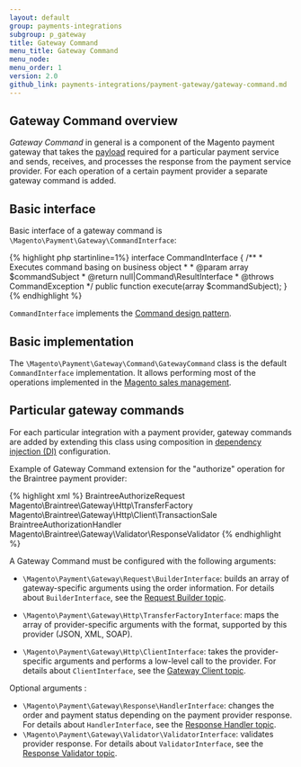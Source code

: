 ```yaml
---
layout: default
group: payments-integrations
subgroup: p_gateway
title: Gateway Command
menu_title: Gateway Command 
menu_node: 
menu_order: 1 
version: 2.0
github_link: payments-integrations/payment-gateway/gateway-command.md
---
```


## Gateway Command overview
*Gateway Command* in general is a component of the Magento payment gateway that takes the [payload]({{page.baseurl}}payments-integrations/payment-gateway/payment-gateway-intro.html#terms) required for a particular payment service and sends, receives, and processes the response from the payment service provider. 
For each operation of a certain payment provider a separate gateway command is added.

## Basic interface
Basic interface of a gateway command is `\Magento\Payment\Gateway\CommandInterface`:

{% highlight php startinline=1%}
interface CommandInterface
{
    /**
     * Executes command basing on business object
     *
     * @param array $commandSubject
     * @return null|Command\ResultInterface
     * @throws CommandException
     */
    public function execute(array $commandSubject);
}
{% endhighlight %}

`CommandInterface` implements the [Command design pattern](http://designpatternsphp.readthedocs.io/en/latest/Behavioral/Command/README.html).

## Basic implementation

The `\Magento\Payment\Gateway\Command\GatewayCommand` class is the default `CommandInterface` implementation. It allows performing most of the operations implemented in the [Magento sales management]({{page.baseurl}}payments-integrations/payment-gateway/payment-gateway-intro.md#terms).

## Particular gateway commands
For each particular integration with a payment provider, gateway commands are added by extending this class using composition in [dependency injection (DI)]({{page.baseurl}}extension-dev-guide/depend-inj.html) configuration.

Example of Gateway Command extension for the "authorize" operation for the Braintree payment provider:

{% highlight xml %}
<virtualType name="BraintreeAuthorizeCommand" type="Magento\Payment\Gateway\Command\GatewayCommand">
    <arguments>
        <argument name="requestBuilder" xsi:type="object">BraintreeAuthorizeRequest</argument>
        <argument name="transferFactory" xsi:type="object">Magento\Braintree\Gateway\Http\TransferFactory</argument>
        <argument name="client" xsi:type="object">Magento\Braintree\Gateway\Http\Client\TransactionSale</argument>
        <argument name="handler" xsi:type="object">BraintreeAuthorizationHandler</argument>
        <argument name="validator" xsi:type="object">Magento\Braintree\Gateway\Validator\ResponseValidator</argument>
    </arguments>
</virtualType>
{% endhighlight %}

A Gateway Command must be configured with the following arguments:

* `\Magento\Payment\Gateway\Request\BuilderInterface`: builds an array of gateway-specific arguments using the order information. For details about `BuilderInterface`, see the [Request Builder topic]({{page.baseurl}}payments-integrations/payment-gateway/request-builder.html). 

* `\Magento\Payment\Gateway\Http\TransferFactoryInterface`: maps the array of provider-specific arguments with the format, supported by this provider (JSON, XML, SOAP).

* `\Magento\Payment\Gateway\Http\ClientInterface`: takes the provider-specific arguments and performs a low-level call to the provider. For details about `ClientInterface`, see the [Gateway Client topic]({{page.baseurl}}payments-integrations/payment-gateway/gateway-client.html).

Optional arguments :

* `\Magento\Payment\Gateway\Response\HandlerInterface`: changes the order and payment status depending on the payment provider response. For details about `HandlerInterface`, see the [Response Handler topic]({{page.baseurl}}payments-integrations/payment-gateway/response-handler.html). 
* `\Magento\Payment\Gateway\Validator\ValidatorInterface`: validates provider response. For details about `ValidatorInterface`, see the [Response Validator topic]({{page.baseurl}}payments-integrations/payment-gateway/response-validator.html). 

